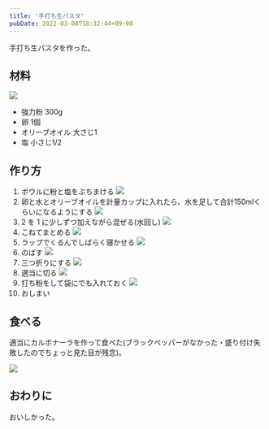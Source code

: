 ```yaml
---
title: '手打ち生パスタ'
pubDate: 2022-03-08T18:32:44+09:00
---
```


手打ち生パスタを作った。

## 材料

![](./20220308125200.jpg)

- 強力粉 300g
- 卵 1個
- オリーブオイル 大さじ1
- 塩 小さじ1/2

## 作り方

1. ボウルに粉と塩をぶちまける
   ![](./20220308182043.jpg)
2. 卵と水とオリーブオイルを計量カップに入れたら、水を足して合計150mlくらいになるようにする
   ![](./20220308182155.jpg)
3. 2 を 1 に少しずつ加えながら混ぜる(水回し)
   ![](./20220308182436.jpg)
4. こねてまとめる
   ![](./20220308182629.jpg)
5. ラップでくるんでしばらく寝かせる
   ![](./20220308182657.jpg)
6. のばす
   ![](./20220308182739.jpg)
7. 三つ折りにする
   ![](./20220308182809.jpg)
8. 適当に切る
   ![](./20220308182902.jpg)
9. 打ち粉をして袋にでも入れておく
   ![](./20220308182923.jpg)
10. おしまい

## 食べる

適当にカルボナーラを作って食べた(ブラックペッパーがなかった・盛り付け失敗したのでちょっと見た目が残念)。

![](./20220308183010.jpg)

## おわりに

おいしかった。
